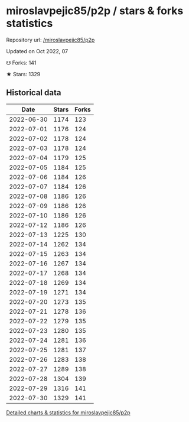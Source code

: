 # miroslavpejic85/p2p / stars & forks statistics

Repository url: [/miroslavpejic85/p2p](https://github.com/miroslavpejic85/p2p)

Updated on Oct 2022, 07

☋ Forks: 141

★ Stars: 1329

## Historical data
| Date | Stars | Forks |
|------|-------|-------|
| 2022-06-30 | 1174 | 123 | 
| 2022-07-01 | 1176 | 124 | 
| 2022-07-02 | 1178 | 124 | 
| 2022-07-03 | 1178 | 124 | 
| 2022-07-04 | 1179 | 125 | 
| 2022-07-05 | 1184 | 125 | 
| 2022-07-06 | 1184 | 126 | 
| 2022-07-07 | 1184 | 126 | 
| 2022-07-08 | 1186 | 126 | 
| 2022-07-09 | 1186 | 126 | 
| 2022-07-10 | 1186 | 126 | 
| 2022-07-12 | 1186 | 126 | 
| 2022-07-13 | 1225 | 130 | 
| 2022-07-14 | 1262 | 134 | 
| 2022-07-15 | 1263 | 134 | 
| 2022-07-16 | 1267 | 134 | 
| 2022-07-17 | 1268 | 134 | 
| 2022-07-18 | 1269 | 134 | 
| 2022-07-19 | 1271 | 134 | 
| 2022-07-20 | 1273 | 135 | 
| 2022-07-21 | 1278 | 136 | 
| 2022-07-22 | 1279 | 135 | 
| 2022-07-23 | 1280 | 135 | 
| 2022-07-24 | 1281 | 136 | 
| 2022-07-25 | 1281 | 137 | 
| 2022-07-26 | 1283 | 138 | 
| 2022-07-27 | 1289 | 138 | 
| 2022-07-28 | 1304 | 139 | 
| 2022-07-29 | 1316 | 141 | 
| 2022-07-30 | 1329 | 141 | 


[Detailed charts & statistics for miroslavpejic85/p2p](https://reviewgithub.com/rep/miroslavpejic85/p2p)
